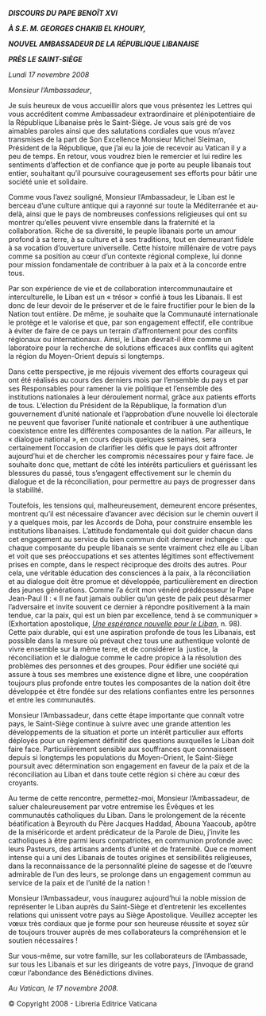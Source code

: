 ***DISCOURS DU PAPE BENOÎT XVI***

***À S.E. M. GEORGES CHAKIB EL KHOURY,***

***NOUVEL AMBASSADEUR DE LA RÉPUBLIQUE LIBANAISE***

***PRÈS LE SAINT-SIÈGE***

*Lundi 17 novembre 2008*

*Monsieur l’Ambassadeur*,

Je suis heureux de vous accueillir alors que vous présentez les Lettres qui vous accréditent comme Ambassadeur extraordinaire et plénipotentiaire de la République Libanaise près le Saint-Siège. Je vous sais gré de vos aimables paroles ainsi que des salutations cordiales que vous m’avez transmises de la part de Son Excellence Monsieur Michel Sleiman, Président de la République, que j’ai eu la joie de recevoir au Vatican il y a peu de temps. En retour, vous voudrez bien le remercier et lui redire les sentiments d’affection et de confiance que je porte au peuple libanais tout entier, souhaitant qu’il poursuive courageusement ses efforts pour bâtir une société unie et solidaire.

Comme vous l’avez souligné, Monsieur l’Ambassadeur, le Liban est le berceau d’une culture antique qui a rayonné sur toute la Méditerranée et au-delà, ainsi que le pays de nombreuses confessions religieuses qui ont su montrer qu’elles peuvent vivre ensemble dans la fraternité et la collaboration. Riche de sa diversité, le peuple libanais porte un amour profond à sa terre, à sa culture et à ses traditions, tout en demeurant fidèle à sa vocation d’ouverture universelle. Cette histoire millénaire de votre pays comme sa position au cœur d’un contexte régional complexe, lui donne pour mission fondamentale de contribuer à la paix et à la concorde entre tous.

Par son expérience de vie et de collaboration intercommunautaire et interculturelle, le Liban est un « trésor » confié à tous les Libanais. Il est donc de leur devoir de le préserver et de le faire fructifier pour le bien de la Nation tout entière. De même, je souhaite que la Communauté internationale le protège et le valorise et que, par son engagement effectif, elle contribue à éviter de faire de ce pays un terrain d’affrontement pour des conflits régionaux ou internationaux. Ainsi, le Liban devrait-il être comme un laboratoire pour la recherche de solutions efficaces aux conflits qui agitent la région du Moyen-Orient depuis si longtemps.

Dans cette perspective, je me réjouis vivement des efforts courageux qui ont été réalisés au cours des derniers mois par l’ensemble du pays et par ses Responsables pour ramener la vie politique et l’ensemble des institutions nationales à leur déroulement normal, grâce aux patients efforts de tous. L’élection du Président de la République, la formation d’un gouvernement d’unité nationale et l’approbation d’une nouvelle loi électorale ne peuvent que favoriser l’unité nationale et contribuer à une authentique coexistence entre les différentes composantes de la nation. Par ailleurs, le « dialogue national », en cours depuis quelques semaines, sera certainement l’occasion de clarifier les défis que le pays doit affronter aujourd’hui et de chercher les compromis nécessaires pour y faire face. Je souhaite donc que, mettant de côté les intérêts particuliers et guérissant les blessures du passé, tous s’engagent effectivement sur le chemin du dialogue et de la réconciliation, pour permettre au pays de progresser dans la stabilité.

Toutefois, les tensions qui, malheureusement, demeurent encore présentes, montrent qu’il est nécessaire d’avancer avec décision sur le chemin ouvert il y a quelques mois, par les Accords de Doha, pour construire ensemble les institutions libanaises. L’attitude fondamentale qui doit guider chacun dans cet engagement au service du bien commun doit demeurer inchangée : que chaque composante du peuple libanais se sente vraiment chez elle au Liban et voit que ses préoccupations et ses attentes légitimes sont effectivement prises en compte, dans le respect réciproque des droits des autres. Pour cela, une véritable éducation des consciences à la paix, à la réconciliation et au dialogue doit être promue et développée, particulièrement en direction des jeunes générations. Comme l’a écrit mon vénéré prédécesseur le Pape Jean-Paul II : « Il ne faut jamais oublier qu’un geste de paix peut désarmer l’adversaire et invite souvent ce dernier à répondre positivement à la main tendue, car la paix, qui est un bien par excellence, tend à se communiquer » (Exhortation apostolique, *[Une espérance nouvelle pour le Liban](/content/john-paul-ii/fr/apost_exhortations/documents/hf_jp-ii_exh_19970510_lebanon.html)*, n. 98). Cette paix durable, qui est une aspiration profonde de tous les Libanais, est possible dans la mesure où prévaut chez tous une authentique volonté de vivre ensemble sur la même terre, et de considérer la  justice, la réconciliation et le dialogue comme le cadre propice à la résolution des problèmes des personnes et des groupes. Pour édifier une société qui assure à tous ses membres une existence digne et libre, une coopération toujours plus profonde entre toutes les composantes de la nation doit être développée et être fondée sur des relations confiantes entre les personnes et entre les communautés.

Monsieur l’Ambassadeur, dans cette étape importante que connaît votre pays, le Saint-Siège continue à suivre avec une grande attention les développements de la situation et porte un intérêt particulier aux efforts déployés pour un règlement définitif des questions auxquelles le Liban doit faire face. Particulièrement sensible aux souffrances que connaissent depuis si longtemps les populations du Moyen-Orient, le Saint-Siège poursuit avec détermination son engagement en faveur de la paix et de la réconciliation au Liban et dans toute cette région si chère au cœur des croyants.

Au terme de cette rencontre, permettez-moi, Monsieur l’Ambassadeur, de saluer chaleureusement par votre entremise les Évêques et les communautés catholiques du Liban. Dans le prolongement de la récente béatification à Beyrouth du Père Jacques Haddad, Abouna Yaacoub, apôtre de la miséricorde et ardent prédicateur de la Parole de Dieu, j’invite les catholiques à être parmi leurs compatriotes, en communion profonde avec leurs Pasteurs, des artisans ardents d’unité et de fraternité. Que ce moment intense qui a uni des Libanais de toutes origines et sensibilités religieuses, dans la reconnaissance de la personnalité pleine de sagesse et de l’œuvre admirable de l’un des leurs, se prolonge dans un engagement commun au service de la paix et de l’unité de la nation !

Monsieur l’Ambassadeur, vous inaugurez aujourd’hui la noble mission de représenter le Liban auprès du Saint-Siège et d’entretenir les excellentes relations qui unissent votre pays au Siège Apostolique. Veuillez accepter les vœux très cordiaux que je forme pour son heureuse réussite et soyez sûr de toujours trouver auprès de mes collaborateurs la compréhension et le soutien nécessaires !

Sur vous-même, sur votre famille, sur les collaborateurs de l’Ambassade, sur tous les Libanais et sur les dirigeants de votre pays, j’invoque de grand cœur l’abondance des Bénédictions divines.

*Au Vatican, le 17 novembre 2008.*

© Copyright 2008 - Libreria Editrice Vaticana